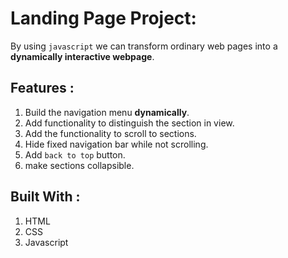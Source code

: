
# Landing Page Project:

By using `javascript` we can transform ordinary web pages into a **dynamically interactive webpage**.

## Features :

1. Build the navigation menu **dynamically**.
2. Add functionality to distinguish the section in view.
3. Add the functionality to scroll to sections.
4. Hide fixed navigation bar while not scrolling.
5. Add `back to top` button.
6. make sections collapsible.

## Built With :

1. HTML
2. CSS
3. Javascript



